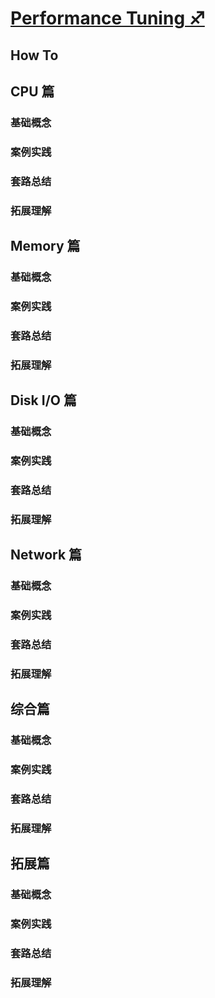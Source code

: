 # [**Performance Tuning** ♐](performance_tuning/overview.md)

<!-- ## [内容概览](performance_tuning/overview.md)ß -->

## How To

## CPU 篇
### 基础概念
### 案例实践
### 套路总结
### 拓展理解


## Memory 篇
### 基础概念
### 案例实践
### 套路总结
### 拓展理解


## Disk I/O 篇
### 基础概念
### 案例实践
### 套路总结
### 拓展理解


## Network 篇
### 基础概念
### 案例实践
### 套路总结
### 拓展理解


## 综合篇
### 基础概念
### 案例实践
### 套路总结
### 拓展理解

## 拓展篇
### 基础概念
### 案例实践
### 套路总结
### 拓展理解